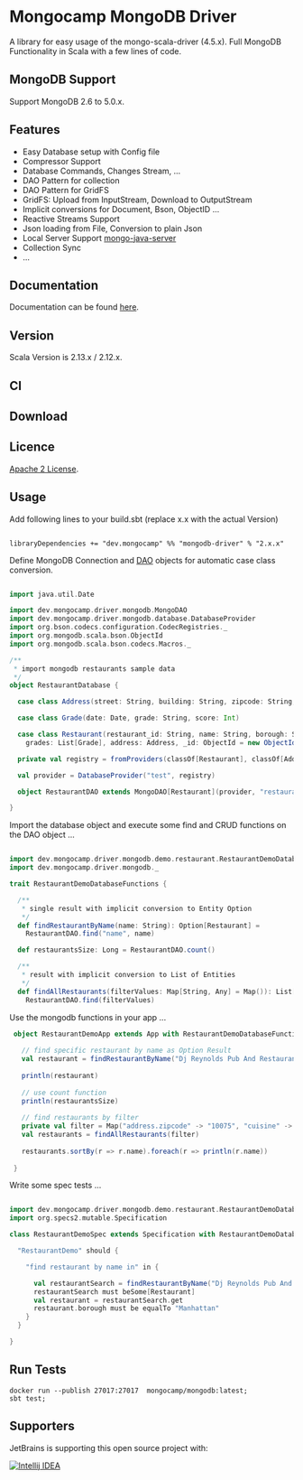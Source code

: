 # Mongocamp MongoDB Driver

A library for easy usage of the mongo-scala-driver (4.5.x). Full MongoDB Functionality in Scala with a few lines of code.

## MongoDB Support

Support MongoDB 2.6 to 5.0.x.

## Features

* Easy Database setup with Config file
* Compressor Support
* Database Commands, Changes Stream, ...
* DAO Pattern for collection
* DAO Pattern for GridFS
* GridFS: Upload from InputStream, Download to OutputStream
* Implicit conversions for Document, Bson, ObjectID ...
* Reactive Streams Support
* Json loading from File, Conversion to plain Json
* Local Server Support [mongo-java-server](https://github.com/bwaldvogel/mongo-java-server)
* Collection Sync
* ...

## Documentation

Documentation can be found [here](https://mongodb-driver.mongocamp.dev/).

## Version

Scala Version is 2.13.x / 2.12.x.

## CI


## Download

## Licence

[Apache 2 License](https://github.com/mongocamp/mongocamp-driver-mongodb/blob/master/LICENSE).


## Usage

Add following lines to your build.sbt (replace x.x with the actual Version)

```

libraryDependencies += "dev.mongocamp" %% "mongodb-driver" % "2.x.x"

```

Define MongoDB Connection and [DAO](https://en.wikipedia.org/wiki/Data_access_object) objects for automatic case class conversion.

```scala

import java.util.Date

import dev.mongocamp.driver.mongodb.MongoDAO
import dev.mongocamp.driver.mongodb.database.DatabaseProvider
import org.bson.codecs.configuration.CodecRegistries._
import org.mongodb.scala.bson.ObjectId
import org.mongodb.scala.bson.codecs.Macros._

/**
 * import mongodb restaurants sample data
 */
object RestaurantDatabase {

  case class Address(street: String, building: String, zipcode: String, coord: List[Double])

  case class Grade(date: Date, grade: String, score: Int)

  case class Restaurant(restaurant_id: String, name: String, borough: String, cuisine: String,
    grades: List[Grade], address: Address, _id: ObjectId = new ObjectId())

  private val registry = fromProviders(classOf[Restaurant], classOf[Address], classOf[Grade])

  val provider = DatabaseProvider("test", registry)

  object RestaurantDAO extends MongoDAO[Restaurant](provider, "restaurants")

}


```

Import the database object and execute some find and CRUD functions on the DAO object ...

```scala

import dev.mongocamp.driver.mongodb.demo.restaurant.RestaurantDemoDatabase._
import dev.mongocamp.driver.mongodb._

trait RestaurantDemoDatabaseFunctions {

  /**
   * single result with implicit conversion to Entity Option
   */
  def findRestaurantByName(name: String): Option[Restaurant] =
    RestaurantDAO.find("name", name)

  def restaurantsSize: Long = RestaurantDAO.count()

  /**
   * result with implicit conversion to List of Entities
   */
  def findAllRestaurants(filterValues: Map[String, Any] = Map()): List[Restaurant] =
    RestaurantDAO.find(filterValues)

```


Use the mongodb functions in your app ...

```scala
 object RestaurantDemoApp extends App with RestaurantDemoDatabaseFunctions {
 
   // find specific restaurant by name as Option Result
   val restaurant = findRestaurantByName("Dj Reynolds Pub And Restaurant")
 
   println(restaurant)
 
   // use count function
   println(restaurantsSize)
 
   // find restaurants by filter
   private val filter = Map("address.zipcode" -> "10075", "cuisine" -> "Italian")
   val restaurants = findAllRestaurants(filter)
 
   restaurants.sortBy(r => r.name).foreach(r => println(r.name))
 
 }

```

Write some spec tests ...

```scala

import dev.mongocamp.driver.mongodb.demo.restaurant.RestaurantDemoDatabase._
import org.specs2.mutable.Specification

class RestaurantDemoSpec extends Specification with RestaurantDemoDatabaseFunctions {

  "RestaurantDemo" should {

    "find restaurant by name in" in {

      val restaurantSearch = findRestaurantByName("Dj Reynolds Pub And Restaurant")
      restaurantSearch must beSome[Restaurant]
      val restaurant = restaurantSearch.get
      restaurant.borough must be equalTo "Manhattan"
    }
  }

}
```

## Run Tests
```shell
docker run --publish 27017:27017  mongocamp/mongodb:latest;
sbt test;
```

## Supporters

JetBrains is supporting this open source project with:

[![Intellij IDEA](http://www.jetbrains.com/img/logos/logo_intellij_idea.png)](http://www.jetbrains.com/idea/)





